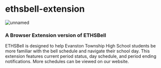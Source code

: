# ethsbell-extension
![unnamed](https://github.com/codeths/ethsbell-extension/assets/37093293/02ee1480-2c60-4ac9-946f-25f34c1d92c5)

### A Browser Extension version of ETHSBell  

ETHSBell is designed to help Evanston Township High School students be more familiar with the bell schedule and navigate their school day.
This extension features current period status, day schedule, and period ending notifications.
More schedules can be viewed on our website.
